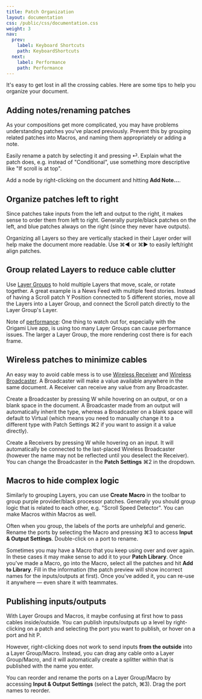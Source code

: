 ```yaml
---
title: Patch Organization
layout: documentation
css: /public/css/documentation.css
weight: 3
nav:
  prev:
    label: Keyboard Shortcuts
    path: KeyboardShortcuts
  next:
    label: Performance
    path: Performance
---
```


It's easy to get lost in all the crossing cables. Here are some tips to help you organize your document.

## Adding notes/renaming patches
As your compositions get more complicated, you may have problems understanding patches you've placed previously. Prevent this by grouping related patches into Macros, and naming them appropriately or adding a note.

Easily rename a patch by selecting it and pressing <span class="key letter inline">&#9166;</span>. Explain what the patch does, e.g. instead of "Conditional", use something more descriptive like "If scroll is at top".

Add a node by right-clicking on the document and hitting **Add Note...**.

## Organize patches left to right
Since patches take inputs from the left and output to the right, it makes sense to order them from left to right. Generally purple/black patches on the left, and blue patches always on the right (since they never have outputs).

Organizing all Layers so they are vertically stacked in their Layer order will help make the document more readable. Use <span class="key modifier inline">&#8984;</span><span class="key letter inline">&#9664;</span> or <span class="key modifier inline">&#8984;</span><span class="key letter inline">&#9654;</span> to easily left/right align patches.

## Group related Layers to reduce cable clutter
Use [Layer Groups](../patches/Layer-Group.html) to hold multiple Layers that move, scale, or rotate together. A great example is a News Feed with multiple feed stories. Instead of having a Scroll patch Y Position connected to 5 different stories, move all the Layers into a Layer Group, and connect the Scroll patch directly to the Layer Group's Layer.

Note of [performance](../workflow/Performance.html): One thing to watch out for, especially with the Origami Live app, is using too many Layer Groups can cause performance issues. The larger a Layer Group, the more rendering cost there is for each frame.

## Wireless patches to minimize cables
An easy way to avoid cable mess is to use [Wireless Receiver](../patches/Wireless-Receiver.html) and [Wireless Broadcaster](../patches/Wireless-Broadcaster.html). A Broadcaster will make a value available anywhere in the same document. A Receiver can receive any value from any Broadcaster.

Create a Broadcaster by pressing <span class="key letter inline">W</span> while hovering on an output, or on a blank space in the document. A Broadcaster made from an output will automatically inherit the type, whereas a Broadcaster on a blank space will default to Virtual (which means you need to manually change it to a different type with Patch Settings <span class="key modifier inline">&#8984;</span><span class="key letter inline">2</span> if you want to assign it a value directly).

Create a Receivers by pressing <span class="key letter inline">W</span> while hovering on an input. It will automatically be connected to the last-placed Wireless Broadcaster (however the name may not be reflected until you deselect the Receiver). You can change the Broadcaster in the **Patch Settings** <span class="key modifier inline">&#8984;</span><span class="key letter inline">2</span> in the dropdown.

## Macros to hide complex logic
Similarly to grouping Layers, you can use **Create Macro** in the toolbar to group purple provider/black processor patches. Generally you should group logic that is related to each other, e.g. "Scroll Speed Detector". You can make Macros within Macros as well.

Often when you group, the labels of the ports are unhelpful and generic. Rename the ports by selecting the Macro and pressing <span class="key modifier inline">&#8984;</span><span class="key letter inline">3</span> to access **Input & Output Settings**. Double-click on a port to rename.

Sometimes you may have a Macro that you keep using over and over again. In these cases it may make sense to add it to your **Patch Library**. Once you've made a Macro, go into the Macro, select all the patches and hit **Add to Library**. Fill in the information (the patch preview will show incorrect names for the inputs/outputs at first). Once you've added it, you can re-use it anywhere &mdash; even share it with teammates.

## Publishing inputs/outputs 
With Layer Groups and Macros, it maybe confusing at first how to pass cables inside/outside. You can publish inputs/outputs up a level by right-clicking on a patch and selecting the port you want to publish, or hover on a port and hit <span class="key letter inline">P</span>.

However, right-clicking does not work to send inputs **from the outside** into a Layer Group/Macro. Instead, you can drag any cable onto a Layer Group/Macro, and it will automatically create a splitter within that is published with the name you enter.

You can reorder and rename the ports on a Layer Group/Macro by accessing **Input & Output Settings** (select the patch, <span class="key modifier inline">&#8984;</span><span class="key letter inline">3</span>). Drag the port names to reorder.

